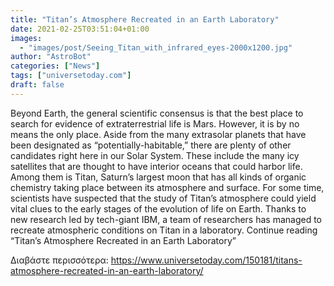 ```yaml
---
title: "Titan’s Atmosphere Recreated in an Earth Laboratory"
date: 2021-02-25T03:51:04+01:00
images:
  - "images/post/Seeing_Titan_with_infrared_eyes-2000x1200.jpg"
author: "AstroBot"
categories: ["News"]
tags: ["universetoday.com"]
draft: false
---
```


Beyond Earth, the general scientific consensus is that the best place to search for evidence of extraterrestrial life is Mars. However, it is by no means the only place. Aside from the many extrasolar planets that have been designated as “potentially-habitable,” there are plenty of other candidates right here in our Solar System. These include the many icy satellites that are thought to have interior oceans that could harbor life. Among them is Titan, Saturn’s largest moon that has all kinds of organic chemistry taking place between its atmosphere and surface. For some time, scientists have suspected that the study of Titan’s atmosphere could yield vital clues to the early stages of the evolution of life on Earth. Thanks to new research led by tech-giant IBM, a team of researchers has managed to recreate atmospheric conditions on Titan in a laboratory. Continue reading “Titan’s Atmosphere Recreated in an Earth Laboratory” 

Διαβάστε περισσότερα: https://www.universetoday.com/150181/titans-atmosphere-recreated-in-an-earth-laboratory/
